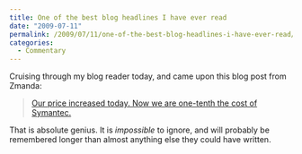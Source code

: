 ```yaml
---
title: One of the best blog headlines I have ever read
date: "2009-07-11"
permalink: /2009/07/11/one-of-the-best-blog-headlines-i-have-ever-read/
categories:
  - Commentary
---
```

Cruising through my blog reader today, and came upon this blog post from Zmanda:

> [Our price increased today. Now we are one-tenth the cost of Symantec.][1]

That is absolute genius. It is *impossible* to ignore, and will probably be remembered longer than almost anything else they could have written.

 [1]: http://www.zmanda.com/blogs/?p=164
